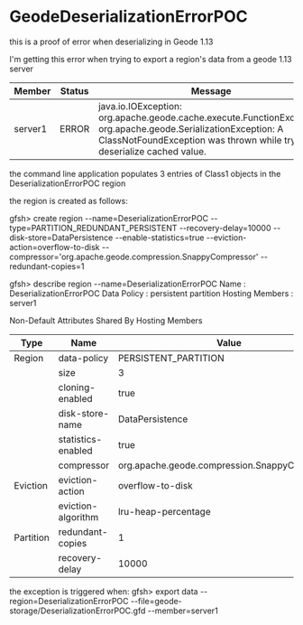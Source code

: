 # GeodeDeserializationErrorPOC
this is a proof of error when deserializing in Geode 1.13

I'm getting this error when trying to export a region's data from a geode 1.13 server

Member  | Status | Message
------- | ------ | ----------------------------------------------------------------------------------------------------------------------------------------------------------------------------------------------
server1 | ERROR  |  java.io.IOException: org.apache.geode.cache.execute.FunctionException: org.apache.geode.SerializationException: A ClassNotFoundException was thrown while trying to deserialize cached value.

the command line application populates 3 entries of Class1 objects in the DeserializationErrorPOC region

the region is created as follows:

gfsh> create region --name=DeserializationErrorPOC --type=PARTITION_REDUNDANT_PERSISTENT --recovery-delay=10000 --disk-store=DataPersistence --enable-statistics=true --eviction-action=overflow-to-disk --compressor='org.apache.geode.compression.SnappyCompressor' --redundant-copies=1

gfsh> describe region --name=DeserializationErrorPOC
Name            : DeserializationErrorPOC
Data Policy     : persistent partition
Hosting Members : server1

Non-Default Attributes Shared By Hosting Members

  Type    |        Name        | Value
--------- | ------------------ | ---------------------------------------------
Region    | data-policy        | PERSISTENT_PARTITION
          | size               | 3
          | cloning-enabled    | true
          | disk-store-name    | DataPersistence
          | statistics-enabled | true
          | compressor         | org.apache.geode.compression.SnappyCompressor
Eviction  | eviction-action    | overflow-to-disk
          | eviction-algorithm | lru-heap-percentage
Partition | redundant-copies   | 1
          | recovery-delay     | 10000

the exception is triggered when:
gfsh> export data --region=DeserializationErrorPOC --file=geode-storage/DeserializationErrorPOC.gfd --member=server1

